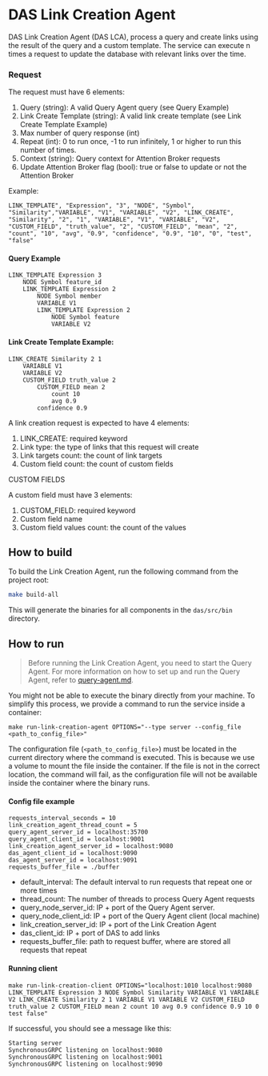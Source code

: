 # DAS Link Creation Agent


<!-- ![alt](doc/assets/das_link_creation_diagram.png.png) -->

DAS Link Creation Agent (DAS LCA), process a query and create links using the result of the query and a custom template. The service can execute n times a request to update the database with relevant links over the time.

### Request

The request must have 6 elements:
1. Query (string): A valid Query Agent query (see Query Example)
2. Link Create Template (string): A valid link create template (see Link Create Template Example)
3. Max number of query response (int)
4. Repeat (int): 0 to run once, -1 to run infinitely, 1 or higher to run this number of times.
5. Context (string): Query context for Attention Broker requests 
6. Update Attention Broker flag (bool): true or false to update or not the Attention Broker

Example:
```
LINK_TEMPLATE", "Expression", "3", "NODE", "Symbol", "Similarity","VARIABLE", "V1", "VARIABLE", "V2", "LINK_CREATE", "Similarity", "2", "1", "VARIABLE", "V1", "VARIABLE", "V2", "CUSTOM_FIELD", "truth_value", "2", "CUSTOM_FIELD", "mean", "2", "count", "10", "avg", "0.9", "confidence", "0.9", "10", "0", "test", "false"
```

#### Query Example

```
LINK_TEMPLATE Expression 3 
    NODE Symbol feature_id 
    LINK_TEMPLATE Expression 2 
        NODE Symbol member 
        VARIABLE V1 
        LINK_TEMPLATE Expression 2 
            NODE Symbol feature 
            VARIABLE V2
```

#### Link Create Template Example:

```
LINK_CREATE Similarity 2 1
    VARIABLE V1 
    VARIABLE V2
    CUSTOM_FIELD truth_value 2
        CUSTOM_FIELD mean 2
            count 10
            avg 0.9
        confidence 0.9
```
A link creation request is expected to have 4 elements:
1. LINK_CREATE: required keyword
2. Link type: the type of links that this request will create
3. Link targets count: the count of link targets
4. Custom field count: the count of custom fields

CUSTOM FIELDS

A custom field must have 3 elements:
1. CUSTOM_FIELD: required keyword
2. Custom field name
3. Custom field values count: the count of the values


## How to build

To build the Link Creation Agent, run the following command from the project root:

```bash
make build-all
```

This will generate the binaries for all components in the `das/src/bin` directory.

## How to run

> Before running the Link Creation Agent, you need to start the Query Agent. For more information on how to set up and run the Query Agent, refer to [query-agent.md](../query_engine/README.md).

You might not be able to execute the binary directly from your machine. To simplify this process, we provide a command to run the service inside a container:

```
make run-link-creation-agent OPTIONS="--type server --config_file <path_to_config_file>"
```

The configuration file (`<path_to_config_file>`) must be located in the current directory where the command is executed. This is because we use a volume to mount the file inside the container. If the file is not in the correct location, the command will fail, as the configuration file will not be available inside the container where the binary runs.


#### Config file example

```
requests_interval_seconds = 10
link_creation_agent_thread_count = 5
query_agent_server_id = localhost:35700
query_agent_client_id = localhost:9001
link_creation_agent_server_id = localhost:9080
das_agent_client_id = localhost:9090
das_agent_server_id = localhost:9091
requests_buffer_file = ./buffer
```

* default_interval: The default interval to run requests that repeat one or more times
* thread_count: The number of threads to process Query Agent requests
* query_node_server_id: IP + port of the Query Agent server.
* query_node_client_id: IP + port of the Query Agent client (local machine)
* link_creation_server_id: IP + port of the Link Creation Agent
* das_client_id: IP + port of DAS to add links
* requests_buffer_file: path to request buffer, where are stored all requests that repeat


#### Running client

```
make run-link-creation-client OPTIONS="localhost:1010 localhost:9080 LINK_TEMPLATE Expression 3 NODE Symbol Similarity VARIABLE V1 VARIABLE V2 LINK_CREATE Similarity 2 1 VARIABLE V1 VARIABLE V2 CUSTOM_FIELD truth_value 2 CUSTOM_FIELD mean 2 count 10 avg 0.9 confidence 0.9 10 0 test false"
```

If successful, you should see a message like this:

```
Starting server
SynchronousGRPC listening on localhost:9080
SynchronousGRPC listening on localhost:9001
SynchronousGRPC listening on localhost:9090
```
